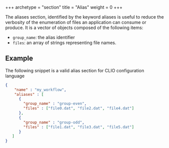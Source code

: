 +++
archetype = "section"
title = "Alias"
weight = 0
+++

The aliases section, identified by the keyword aliases is useful to reduce the verbosity of the enumeration of files an application can consume or produce. It is a vector of objects composed of the following items:

- `group_name`: the alias identifier  
- `files`: an array of strings representing file names.

## Example

The following snippet is a valid alias section for CLIO configuration language

```json
{
    "name" : "my_workflow",
    "aliases" : [
      {
        "group_name" : "group-even",
        "files" : ["file0.dat", "file2.dat", "file4.dat"]
      },
      {
        "group_name" : "group-odd",
        "files" : ["file1.dat", "file3.dat", "file5.dat"]
      }
   ] 
}
```  
